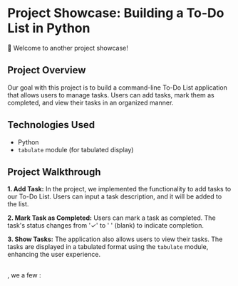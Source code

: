 # Project Showcase: Building a To-Do List in Python

🌟 Welcome to another project showcase!

## Project Overview

Our goal with this project is to build a command-line To-Do List application that allows users to manage tasks. Users can add tasks, mark them as completed, and view their tasks in an organized manner.

## Technologies Used

- Python
- `tabulate` module (for tabulated display)

## Project Walkthrough

**1. Add Task:**
In the project, we implemented the functionality to add tasks to our To-Do List. Users can input a task description, and it will be added to the list.

**2. Mark Task as Completed:**
Users can mark a task as completed. The task's status changes from '✓' to ' ' (blank) to indicate completion.

**3. Show Tasks:**
The application also allows users to view their tasks. The tasks are displayed in a tabulated format using the `tabulate` module, enhancing the user experience.

##  

 , we  a few :










 
